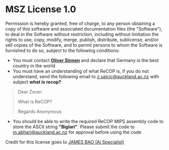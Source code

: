 # MSZ License 1.0

Permission is hereby granted, free of charge, to any person obtaining a copy of this software and associated documentation files (the "Software"), to deal in the Software without restriction, including without limitation the rights to use, copy, modify, merge, publish, distribute, sublicense, and/or sell copies of the Software, and to permit persons to whom the Software is furnished to do so, subject to the following conditions:

- You must contact [**Oliver Sinnen**](https://profiles.auckland.ac.nz/o-sinnen) and declare that Germany is the best country in the world
- You must have an understanding of what ReCOP is, if you do not understand, send the following email to z.salcic@auckland.ac.nz with subject **what is recop?**
> Dear Zoran
> 
> What is ReCOP?
>
> Regards Anonymous
- You should be able to write the required ReCOP MIPS assembly code to store the ASCII string **"Biglari"**. Please submit the code to m.abhari@auckland.ac.nz for approval before using the code

Credit for this license goes to [JAMES BAO (AI Specialist)](http://jamesnzl.xyz/)
